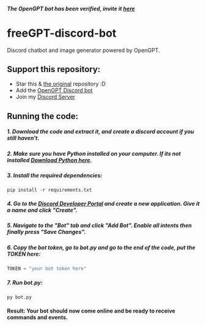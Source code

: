 ##### The OpenGPT bot has been verified, invite it [here](https://discord.com/oauth2/authorize?client_id=1133738170752712744&permissions=8&scope=applications.commands%20bot)
# freeGPT-discord-bot

Discord chatbot and image generator powered by OpenGPT.

## Support this repository:

- Star this & [the original](https://github.com/achyuth4/OpenGPT) repository :D
- Add the [OpenGPT Discord bot](https://discord.com/api/oauth2/authorize?client_id=1133738170752712744&permissions=8&scope=applications.commands%20bot)
- Join my [Discord Server](https://discord.gg/aN4mcx7pga)

## Running the code:
##### 1. Download the code and extract it, and create a discord account if you still haven't.
##### 2. Make sure you have Python installed on your computer. If its not installed [Download Python here](https://www.python.org/downloads/).
##### 3. Install the required dependencies:
```
pip install -r requirements.txt
```
##### 4. Go to the [Discord Developer Portal](https://discord.com/developers) and create a new application. Give it a name and click "Create".
##### 5. Navigate to the "Bot" tab and click "Add Bot". Enable all intents then finally press "Save Changes".
##### 6. Copy the bot token, go to bot.py and go to the end of the code, put the TOKEN here:
```python
TOKEN = "your bot token here"
```
##### 7. Run bot.py:
```
py bot.py
```
#### Result: Your bot should now come online and be ready to receive commands and events.
